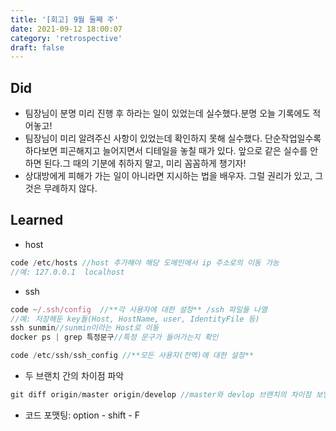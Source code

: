 ```yaml
---
title: '[회고] 9월 둘째 주'
date: 2021-09-12 18:00:07
category: 'retrospective'
draft: false
---
```


## Did
- 팀장님이 분명 미리 진행 후 하라는 일이 있었는데 실수했다.분명 오늘 기록에도 적어놓고!
- 팀장님이 미리 알려주신 사항이 있었는데 확인하지 못해 실수했다. 단순작업일수록 하다보면 피곤해지고 늘어지면서 디테일을 놓칠 때가 있다. 앞으로 같은 실수를 안 하면 된다.그 때의 기분에 취하지 말고, 미리 꼼꼼하게 챙기자!
- 상대방에게 피해가 가는 일이 아니라면 지시하는 법을 배우자. 그럴 권리가 있고, 그것은 무례하지 않다.

## Learned

- host
```js
code /etc/hosts //host 추가해야 해당 도메인에서 ip 주소로의 이동 가능
//예: 127.0.0.1	localhost
```

- ssh
```js
code ~/.ssh/config  //**각 사용자에 대한 설정** /ssh 파일들 나열
//예: 저장해둔 key들(Host, HostName, user, IdentityFile 등)
ssh sunmin//sunmin이라는 Host로 이동
docker ps | grep 특정문구//특정 문구가 들어가는지 확인
```

```js
code /etc/ssh/ssh_config //**모든 사용자(전역)에 대한 설정**
```

- 두 브랜치 간의 차이점 파악
```js
git diff origin/master origin/develop //master와 devlop 브랜치의 차이점 보임
```

- 코드 포맷팅: option - shift - F


